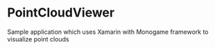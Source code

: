 # PointCloudViewer
Sample application which uses Xamarin with Monogame framework to visualize point clouds
